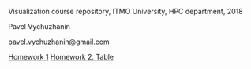 Visualization course repository, ITMO University, HPC department, 2018

Pavel Vychuzhanin

pavel.vychuzhanin@gmail.com


[Homework 1](http://j3fall.github.io/hw1/)
[Homework 2. Table](http://j3fall.github.io/hw2/)

